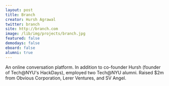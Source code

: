 ```yaml
---
layout: post
title: Branch
creator: Hursh Agrawal
twitter: branch
site: http://branch.com
image: /lib/img/projects/branch.jpg
featured: false
demodays: false
eboard: false
alumni: true
---
```

An online conversation platform. In addition to co-founder Hursh (founder of Tech@NYU's HackDays), employed two Tech@NYU alumni. Raised $2m from Obvious Corporation, Lerer Ventures, and SV Angel.